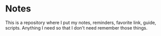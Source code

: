 # Notes
This is a repository where I put my notes, reminders, favorite link, guide, scripts. Anything I need so that I don't need remember those things.